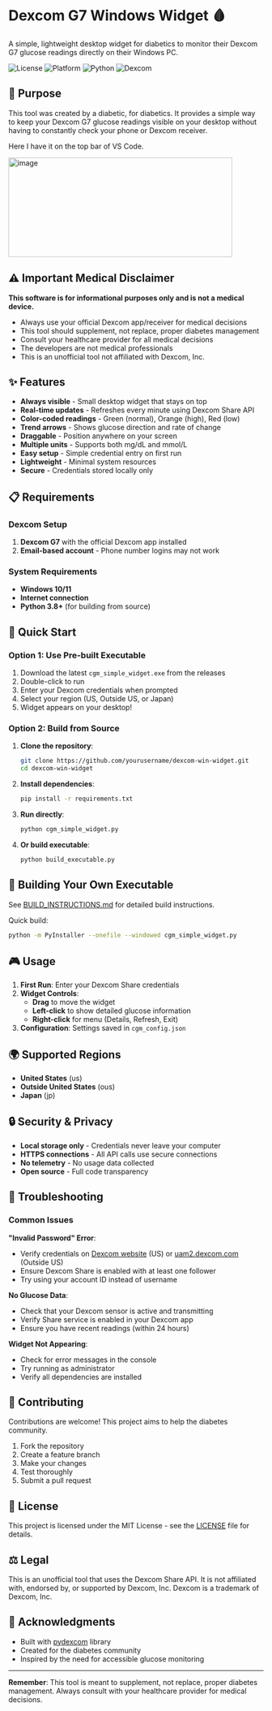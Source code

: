 # Dexcom G7 Windows Widget 🩸

A simple, lightweight desktop widget for diabetics to monitor their Dexcom G7 glucose readings directly on their Windows PC.

![License](https://img.shields.io/badge/license-MIT-blue.svg)
![Platform](https://img.shields.io/badge/platform-Windows-blue.svg)
![Python](https://img.shields.io/badge/python-3.8+-blue.svg)
![Dexcom](https://img.shields.io/badge/Dexcom-G7-green.svg)

## 🎯 Purpose

This tool was created by a diabetic, for diabetics. It provides a simple way to keep your Dexcom G7 glucose readings visible on your desktop without having to constantly check your phone or Dexcom receiver.

Here I have it on the top bar of VS Code.

<img width="442" height="196" alt="image" src="https://github.com/user-attachments/assets/128d45b3-5a56-4905-a7a3-b777b16345c3" />

## ⚠️ Important Medical Disclaimer

**This software is for informational purposes only and is not a medical device.** 

- Always use your official Dexcom app/receiver for medical decisions
- This tool should supplement, not replace, proper diabetes management
- Consult your healthcare provider for all medical decisions
- The developers are not medical professionals
- This is an unofficial tool not affiliated with Dexcom, Inc.

## ✨ Features

- **Always visible** - Small desktop widget that stays on top
- **Real-time updates** - Refreshes every minute using Dexcom Share API
- **Color-coded readings** - Green (normal), Orange (high), Red (low)
- **Trend arrows** - Shows glucose direction and rate of change
- **Draggable** - Position anywhere on your screen
- **Multiple units** - Supports both mg/dL and mmol/L
- **Easy setup** - Simple credential entry on first run
- **Lightweight** - Minimal system resources
- **Secure** - Credentials stored locally only

## 📋 Requirements

### Dexcom Setup
1. **Dexcom G7** with the official Dexcom app installed
2. **Email-based account** - Phone number logins may not work

### System Requirements
- **Windows 10/11**
- **Internet connection**
- **Python 3.8+** (for building from source)

## 🚀 Quick Start

### Option 1: Use Pre-built Executable

1. Download the latest `cgm_simple_widget.exe` from the releases
2. Double-click to run
3. Enter your Dexcom credentials when prompted
4. Select your region (US, Outside US, or Japan)
5. Widget appears on your desktop!

### Option 2: Build from Source

1. **Clone the repository**:
   ```bash
   git clone https://github.com/yourusername/dexcom-win-widget.git
   cd dexcom-win-widget
   ```

2. **Install dependencies**:
   ```bash
   pip install -r requirements.txt
   ```

3. **Run directly**:
   ```bash
   python cgm_simple_widget.py
   ```

4. **Or build executable**:
   ```bash
   python build_executable.py
   ```

## 🔧 Building Your Own Executable

See [BUILD_INSTRUCTIONS.md](BUILD_INSTRUCTIONS.md) for detailed build instructions.

Quick build:
```bash
python -m PyInstaller --onefile --windowed cgm_simple_widget.py
```

## 🎮 Usage

1. **First Run**: Enter your Dexcom Share credentials
2. **Widget Controls**:
   - **Drag** to move the widget
   - **Left-click** to show detailed glucose information
   - **Right-click** for menu (Details, Refresh, Exit)
3. **Configuration**: Settings saved in `cgm_config.json`

## 🌍 Supported Regions

- **United States** (us)
- **Outside United States** (ous) 
- **Japan** (jp)

## 🔒 Security & Privacy

- **Local storage only** - Credentials never leave your computer
- **HTTPS connections** - All API calls use secure connections
- **No telemetry** - No usage data collected
- **Open source** - Full code transparency

## 🐛 Troubleshooting

### Common Issues

**"Invalid Password" Error**:
- Verify credentials on [Dexcom website](https://uam1.dexcom.com) (US) or [uam2.dexcom.com](https://uam2.dexcom.com) (Outside US)
- Ensure Dexcom Share is enabled with at least one follower
- Try using your account ID instead of username

**No Glucose Data**:
- Check that your Dexcom sensor is active and transmitting
- Verify Share service is enabled in your Dexcom app
- Ensure you have recent readings (within 24 hours)

**Widget Not Appearing**:
- Check for error messages in the console
- Try running as administrator
- Verify all dependencies are installed

## 🤝 Contributing

Contributions are welcome! This project aims to help the diabetes community.

1. Fork the repository
2. Create a feature branch
3. Make your changes
4. Test thoroughly
5. Submit a pull request

## 📝 License

This project is licensed under the MIT License - see the [LICENSE](LICENSE) file for details.

## ⚖️ Legal

This is an unofficial tool that uses the Dexcom Share API. It is not affiliated with, endorsed by, or supported by Dexcom, Inc. Dexcom is a trademark of Dexcom, Inc.

## 🙏 Acknowledgments

- Built with [pydexcom](https://github.com/gagebenne/pydexcom) library
- Created for the diabetes community
- Inspired by the need for accessible glucose monitoring

---

**Remember**: This tool is meant to supplement, not replace, proper diabetes management. Always consult with your healthcare provider for medical decisions.
